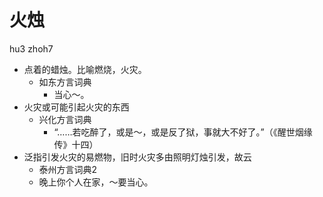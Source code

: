 # 火烛
hu3 zhoh7
+ 点着的蜡烛。比喻燃烧，火灾。
  * 如东方言词典
    - 当心～。
+ 火灾或可能引起火灾的东西
  * 兴化方言词典
    - “……若吃醉了，或是～，或是反了狱，事就大不好了。”（《醒世烟缘传》十四）
+ 泛指引发火灾的易燃物，旧时火灾多由照明灯烛引发，故云
  * 泰州方言词典2
  - 晚上你个人在家，～要当心。
